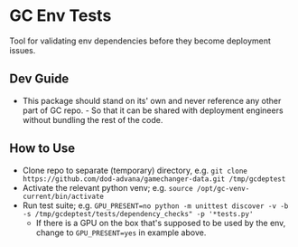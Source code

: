 # GC Env Tests

Tool for validating env dependencies before they become deployment issues.

## Dev Guide
- This package should stand on its' own and never reference any other part of GC repo. - So that it can be shared with deployment engineers without bundling the rest of the code.

## How to Use
- Clone repo to separate (temporary) directory, e.g. `git clone https://github.com/dod-advana/gamechanger-data.git /tmp/gcdeptest`
- Activate the relevant python venv; e.g. `source /opt/gc-venv-current/bin/activate`
- Run test suite; e.g. `GPU_PRESENT=no python -m unittest discover -v -b -s /tmp/gcdeptest/tests/dependency_checks" -p '*tests.py'`
    - If there is a GPU on the box that's supposed to be used by the env, change to `GPU_PRESENT=yes` in example above.